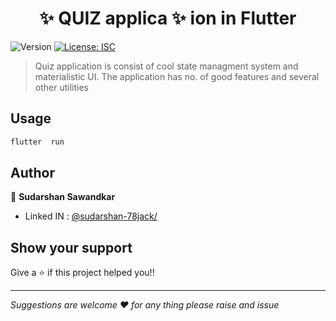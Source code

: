 <h1 align="center">✨ QUIZ applica ✨ ion in Flutter </h1>
<p>
  <img alt="Version" src="https://img.shields.io/badge/version-1.0.0-blue.svg?cacheSeconds=2592000" />
  <a href="#" target="_blank">
    <img alt="License: ISC" src="https://img.shields.io/badge/License-ISC-yellow.svg" />
  </a>
</p>

> Quiz application is consist of cool state managment system and materialistic UI. The application has no. of good features and several other utilities


## Usage

```sh
flutter  run
```

## Author

👤 **Sudarshan Sawandkar**

* Linked IN : [@sudarshan-78jack/](https://www.linkedin.com/in/sudarshan-78jack/)

## Show your support

Give a ⭐️ if this project helped you!!

***
_Suggestions are welcome ❤️ for any thing please raise and issue_

